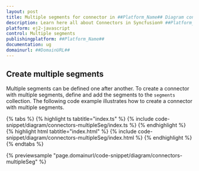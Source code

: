 ```yaml
---
layout: post
title: Multiple segments for connector in ##Platform_Name## Diagram control | Syncfusion®
description: Learn here all about Connectors in Syncfusion® ##Platform_Name## Diagram control of Syncfusion Essential® JS 2 and more.
platform: ej2-javascript
control: Multiple segments
publishingplatform: ##Platform_Name##
documentation: ug
domainurl: ##DomainURL##
---
```


## Create multiple segments

Multiple segments can be defined one after another. To create a connector with multiple segments, define and add the segments to the `segments` collection. The following code example illustrates how to create a connector with multiple segments.


{% tabs %}
{% highlight ts tabtitle="index.ts" %}
{% include code-snippet/diagram/connectors-multipleSeg/index.ts %}
{% endhighlight %}
{% highlight html tabtitle="index.html" %}
{% include code-snippet/diagram/connectors-multipleSeg/index.html %}
{% endhighlight %}
{% endtabs %}

{% previewsample "page.domainurl/code-snippet/diagram/connectors-multipleSeg" %}